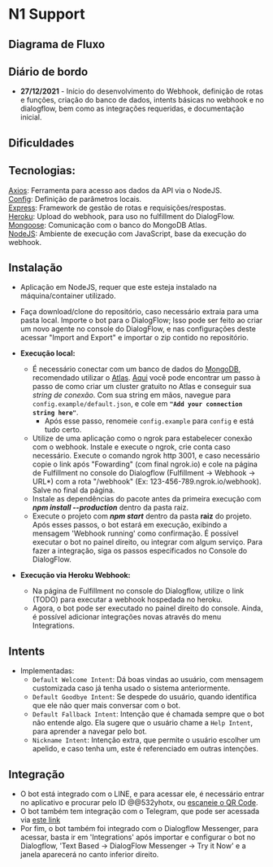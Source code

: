 # N1 Support

## Diagrama de Fluxo


## Diário de bordo
- <b>27/12/2021</b> - Início do desenvolvimento do Webhook, definição de rotas e funções, criação do banco de dados, intents básicas no webhook e no dialogflow, bem como as integrações requeridas, e documentação inicial.  

## Dificuldades


## Tecnologias: 
[Axios](https://github.com/axios/axios): Ferramenta para acesso aos dados da API via o NodeJS.  
[Config](https://www.npmjs.com/package/config): Definição de parâmetros locais.  
[Express](https://expressjs.com/pt-br/): Framework de gestão de rotas e requisições/respostas.  
[Heroku](https://www.heroku.com): Upload do webhook, para uso no fulfillment do DialogFlow.  
[Mongoose](https://mongoosejs.com): Comunicação com o banco do MongoDB Atlas.  
[NodeJS](https://nodejs.org/): Ambiente de execução com JavaScript, base da execução do webhook.  

## Instalação
- Aplicação em NodeJS, requer que este esteja instalado na máquina/container utilizado. 
- Faça download/clone do repositório, caso necessário extraia para uma pasta local. Importe o bot para o DialogFlow; Isso pode ser feito ao criar um novo agente no console do DialogFlow, e nas configurações deste acessar "Import and Export" e importar o zip contido no repositório.  

- <b>Execução local:</b>
    - É necessário conectar com um banco de dados do [MongoDB](https://www.mongodb.com), recomendado utilizar o [Atlas](https://www.mongodb.com/atlas/database). [Aqui](https://medium.com/reprogramabr/conectando-no-banco-de-dados-cloud-mongodb-atlas-bca63399693f) você pode encontrar um passo à passo de como criar um cluster gratuito no Atlas e conseguir sua <i>string de conexão</i>. Com sua string em mãos, navegue para `config.example/default.json`, e cole em <b>`"Add your connection string here"`</b>.
        - Após esse passo, renomeie `config.example` para `config` e está tudo certo.
    - Utilize de uma aplicação como o ngrok para estabelecer conexão com o webhook. Instale e execute o ngrok, crie conta caso necessário. Execute o comando ngrok http 3001, e caso necessário copie o link após "Fowarding" (com final ngrok.io) e cole na página de Fulfillment no console do Dialogflow (Fulfillment -> Webhook -> URL*) com a rota "/webhook" (Ex: 123-456-789.ngrok.io/webhook). Salve no final da página.
    - Instale as dependências do pacote antes da primeira execução com <b><i>npm install --production</i></b> dentro da pasta raiz.
    - Execute o projeto com <b><i>npm start</i></b> dentro da pasta <b>raiz</b> do projeto. Após esses passos, o bot estará em execução, exibindo a mensagem 'Webhook running' como confirmação. É possível executar o bot no painel direito, ou integrar com algum serviço. Para fazer a integração, siga os passos especificados no Console do DialogFlow.  

- <b>Execução via Heroku Webhook:</b>
    - Na página de Fulfillment no console do Dialogflow, utilize o link (TODO) para executar a webhook hospedada no heroku.
    - Agora, o bot pode ser executado no painel direito do console. Ainda, é possível adicionar integrações novas através do menu Integrations.

## Intents
- Implementadas:
    - `Default Welcome Intent`: Dá boas vindas ao usuário, com mensagem customizada caso já tenha usado o sistema anteriormente.
    - `Default Goodbye Intent`: Se despede do usuário, quando identifica que ele não quer mais conversar com o bot.
    - `Default Fallback Intent`: Intenção que é chamada sempre que o bot não entende algo. Ela sugere que o usuário chame a `Help Intent`, para aprender a navegar pelo bot.
    - `Nickname Intent`: Intenção extra, que permite o usuário escolher um apelido, e caso tenha um, este é referenciado em outras intenções.  

## Integração
- O bot está integrado com o LINE, e para acessar ele, é necessário entrar no aplicativo e procurar pelo ID @@532yhotx, ou [escaneie o QR Code](https://line.me/R/ti/p/%40532yhotx).
- O bot também tem integração com o Telegram, que pode ser acessada via [este link](https://t.me/N1Support_bot)
- Por fim, o bot também foi integrado com o Dialogflow Messenger, para acessar, basta ir em 'Integrations' após importar e configurar o bot no Dialogflow, 'Text Based -> DialogFlow Messenger -> Try it Now' e a janela aparecerá no canto inferior direito.